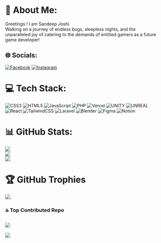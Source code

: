 # 💫 About Me:
Greetings ! I am Sandeep Joshi<br>Walking on a journey of endless bugs, sleepless nights, and the unparalleled joy of catering to the demands of entitled gamers as a future game developer!


## 🌐 Socials:
[![Facebook](https://img.shields.io/badge/Facebook-%231877F2.svg?logo=Facebook&logoColor=white)](https://facebook.com/https://www.facebook.com/profile.php?id=100005611095592) [![Instagram](https://img.shields.io/badge/Instagram-%23E4405F.svg?logo=Instagram&logoColor=white)](https://instagram.com/josh_sandip) 

# 💻 Tech Stack:
![CSS3](https://img.shields.io/badge/css3-%231572B6.svg?style=for-the-badge&logo=css3&logoColor=white) ![HTML5](https://img.shields.io/badge/html5-%23E34F26.svg?style=for-the-badge&logo=html5&logoColor=white) ![JavaScript](https://img.shields.io/badge/javascript-%23323330.svg?style=for-the-badge&logo=javascript&logoColor=%23F7DF1E) ![PHP](https://img.shields.io/badge/php-%23777BB4.svg?style=for-the-badge&logo=php&logoColor=white) ![Vercel](https://img.shields.io/badge/vercel-%23000000.svg?style=for-the-badge&logo=vercel&logoColor=white) ![UNITY](https://img.shields.io/badge/Unity-%2320232a.svg?style=for-the-badge&logo=unity&logoColor=white) ![UNREAL](https://img.shields.io/badge/unreal-%2320232a.svg?style=for-the-badge&logo=unreal-engine&logoColor=white) ![React](https://img.shields.io/badge/react-%2320232a.svg?style=for-the-badge&logo=react&logoColor=%2361DAFB) ![TailwindCSS](https://img.shields.io/badge/tailwindcss-%2338B2AC.svg?style=for-the-badge&logo=tailwind-css&logoColor=white) ![Laravel](https://img.shields.io/badge/laravel-%23FF2D20.svg?style=for-the-badge&logo=laravel&logoColor=white) ![Blender](https://img.shields.io/badge/blender-%23F5792A.svg?style=for-the-badge&logo=blender&logoColor=white) 	![Figma](https://img.shields.io/badge/figma-%23F24E1E.svg?style=for-the-badge&logo=figma&logoColor=white) ![Notion](https://img.shields.io/badge/Notion-%23000000.svg?style=for-the-badge&logo=notion&logoColor=white)
# 📊 GitHub Stats:
![](https://github-readme-stats.vercel.app/api?username=SandeepJoshi111&theme=dark&hide_border=false&include_all_commits=false&count_private=false)<br/>
![](https://github-readme-streak-stats.herokuapp.com/?user=SandeepJoshi111&theme=dark&hide_border=false)<br/>
![](https://github-readme-stats.vercel.app/api/top-langs/?username=SandeepJoshi111&theme=dark&hide_border=false&include_all_commits=false&count_private=false&layout=compact)
# 🏆 GitHub Trophies
![](https://github-profile-trophy.vercel.app/?username=SandeepJoshi111&theme=radical&no-frame=false&no-bg=true&margin-w=4).
### 🔝 Top Contributed Repo
![](https://github-contributor-stats.vercel.app/api?username=SandeepJoshi111&limit=5&theme=dark&combine_all_yearly_contributions=true)
---
[![](https://visitcount.itsvg.in/api?id=SandeepJoshi111&icon=0&color=0)](https://visitcount.itsvg.in)

<!-- Proudly created with GPRM ( https://gprm.itsvg.in ) -->
